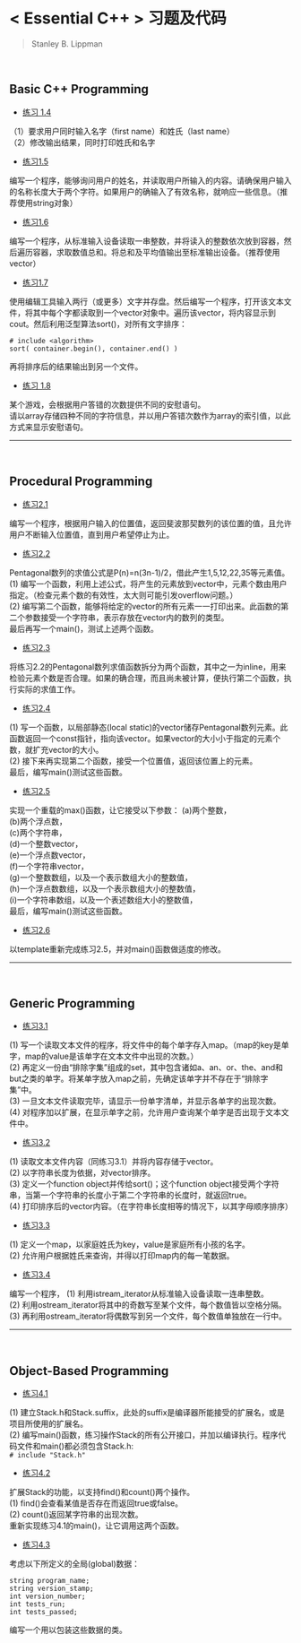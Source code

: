 # < Essential C++ > 习题及代码
> Stanley B. Lippman

<br/>

## Basic C++ Programming

* [练习 1.4](https://github.com/MarsBase7/Essential_Cpp_Exercises/blob/master/Chapter%201/1_4.cpp)

（1）要求用户同时输入名字（first name）和姓氏（last name）    
（2）修改输出结果，同时打印姓氏和名字

* [练习1.5](https://github.com/MarsBase7/Essential_Cpp_Exercises/blob/master/Chapter%201/1_5.cpp)

编写一个程序，能够询问用户的姓名，并读取用户所输入的内容。请确保用户输入的名称长度大于两个字符。如果用户的确输入了有效名称，就响应一些信息。（推荐使用string对象）

* [练习1.6](https://github.com/MarsBase7/Essential_Cpp_Exercises/blob/master/Chapter%201/1_6.cpp)

编写一个程序，从标准输入设备读取一串整数，并将读入的整数依次放到容器，然后遍历容器，求取数值总和。将总和及平均值输出至标准输出设备。（推荐使用vector）

* [练习1.7](https://github.com/MarsBase7/Essential_Cpp_Exercises/blob/master/Chapter%201/1_7.cpp)

使用编辑工具输入两行（或更多）文字并存盘。然后编写一个程序，打开该文本文件，将其中每个字都读取到一个vector<string>对象中。遍历该vector，将内容显示到cout。然后利用泛型算法sort()，对所有文字排序：
```
# include <algorithm>
sort( container.begin(), container.end() )
```
再将排序后的结果输出到另一个文件。

* [练习 1.8](https://github.com/MarsBase7/Essential_Cpp_Exercises/blob/master/Chapter%201/1_8.cpp)

某个游戏，会根据用户答错的次数提供不同的安慰语句。    
请以array存储四种不同的字符信息，并以用户答错次数作为array的索引值，以此方式来显示安慰语句。

---

<br/>

## Procedural Programming

* [练习2.1](https://github.com/MarsBase7/Essential_Cpp_Exercises/blob/master/Chapter%202/2_1.cpp)

编写一个程序，根据用户输入的位置值，返回斐波那契数列的该位置的值，且允许用户不断输入位置值，直到用户希望停止为止。

* [练习2.2](https://github.com/MarsBase7/Essential_Cpp_Exercises/blob/master/Chapter%202/2_2.cpp)

Pentagonal数列的求值公式是P(n)=n(3n-1)/2，借此产生1,5,12,22,35等元素值。    
(1) 编写一个函数，利用上述公式，将产生的元素放到vector中，元素个数由用户指定。（检查元素个数的有效性，太大则可能引发overflow问题。）    
(2) 编写第二个函数，能够将给定的vector的所有元素一一打印出来。此函数的第二个参数接受一个字符串，表示存放在vector内的数列的类型。    
最后再写一个main()，测试上述两个函数。

* [练习2.3](https://github.com/MarsBase7/Essential_Cpp_Exercises/blob/master/Chapter%202/2_3.cpp)

将练习2.2的Pentagonal数列求值函数拆分为两个函数，其中之一为inline，用来检验元素个数是否合理。如果的确合理，而且尚未被计算，便执行第二个函数，执行实际的求值工作。

* [练习2.4](https://github.com/MarsBase7/Essential_Cpp_Exercises/blob/master/Chapter%202/2_4.cpp)

(1) 写一个函数，以局部静态(local static)的vector储存Pentagonal数列元素。此函数返回一个const指针，指向该vector。如果vector的大小小于指定的元素个数，就扩充vector的大小。    
(2) 接下来再实现第二个函数，接受一个位置值，返回该位置上的元素。    
最后，编写main()测试这些函数。

* [练习2.5](https://github.com/MarsBase7/Essential_Cpp_Exercises/blob/master/Chapter%202/2_5.cpp)

实现一个重载的max()函数，让它接受以下参数：
(a)两个整数，    
(b)两个浮点数，    
(c)两个字符串，    
(d)一个整数vector，    
(e)一个浮点数vector，    
(f)一个字符串vector，    
(g)一个整数数组，以及一个表示数组大小的整数值，    
(h)一个浮点数数组，以及一个表示数组大小的整数值，    
(i)一个字符串数组，以及一个表述数组大小的整数值，    
最后，编写main()测试这些函数。

* [练习2.6](https://github.com/MarsBase7/Essential_Cpp_Exercises/blob/master/Chapter%202/2_6.cpp)

以template重新完成练习2.5，并对main()函数做适度的修改。

---

<br/>

## Generic Programming

* [练习3.1](https://github.com/MarsBase7/Essential_Cpp_Exercises/blob/master/Chapter%203/3_1.cpp)

(1) 写一个读取文本文件的程序，将文件中的每个单字存入map。（map的key是单字，map的value是该单字在文本文件中出现的次数。）    
(2) 再定义一份由“排除字集”组成的set，其中包含诸如a、an、or、the、and和but之类的单字。将某单字放入map之前，先确定该单字并不存在于“排除字集”中。    
(3) 一旦文本文件读取完毕，请显示一份单字清单，并显示各单字的出现次数。    
(4) 对程序加以扩展，在显示单字之前，允许用户查询某个单字是否出现于文本文件中。

* [练习3.2](https://github.com/MarsBase7/Essential_Cpp_Exercises/blob/master/Chapter%203/3_2.cpp)

(1) 读取文本文件内容（同练习3.1）并将内容存储于vector。    
(2) 以字符串长度为依据，对vector排序。    
(3) 定义一个function object并传给sort()；这个function object接受两个字符串，当第一个字符串的长度小于第二个字符串的长度时，就返回true。    
(4) 打印排序后的vector内容。（在字符串长度相等的情况下，以其字母顺序排序）

* [练习3.3](https://github.com/MarsBase7/Essential_Cpp_Exercises/blob/master/Chapter%203/3_3.cpp)

(1) 定义一个map，以家庭姓氏为key，value是家庭所有小孩的名字。        
(2) 允许用户根据姓氏来查询，并得以打印map内的每一笔数据。

* [练习3.4](https://github.com/MarsBase7/Essential_Cpp_Exercises/blob/master/Chapter%203/3_4.cpp)

编写一个程序，
(1) 利用istream_iterator从标准输入设备读取一连串整数。    
(2) 利用ostream_iterator将其中的奇数写至某个文件，每个数值皆以空格分隔。    
(3) 再利用ostream_iterator将偶数写到另一个文件，每个数值单独放在一行中。    

---

<br/>

## Object-Based Programming

* [练习4.1](https://github.com/MarsBase7/Essential_Cpp_Exercises/blob/master/Chapter%204/4_1.cpp)

(1) 建立Stack.h和Stack.suffix，此处的suffix是编译器所能接受的扩展名，或是项目所使用的扩展名。    
(2) 编写main()函数，练习操作Stack的所有公开接口，并加以编译执行。程序代码文件和main()都必须包含Stack.h:     
`# include "Stack.h"`

* [练习4.2](https://github.com/MarsBase7/Essential_Cpp_Exercises/blob/master/Chapter%204/4_2.cpp)

扩展Stack的功能，以支持find()和count()两个操作。    
(1) find()会查看某值是否存在而返回true或false。    
(2) count()返回某字符串的出现次数。    
重新实现练习4.1的main()，让它调用这两个函数。

* [练习4.3](https://github.com/MarsBase7/Essential_Cpp_Exercises/blob/master/Chapter%204/4_3.cpp)

考虑以下所定义的全局(global)数据：
```
string program_name;
string version_stamp;
int version_number;
int tests_run;
int tests_passed;
```
编写一个用以包装这些数据的类。
